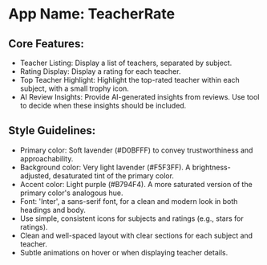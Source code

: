 # **App Name**: TeacherRate

## Core Features:

- Teacher Listing: Display a list of teachers, separated by subject.
- Rating Display: Display a rating for each teacher.
- Top Teacher Highlight: Highlight the top-rated teacher within each subject, with a small trophy icon.
- AI Review Insights: Provide AI-generated insights from reviews. Use tool to decide when these insights should be included.

## Style Guidelines:

- Primary color: Soft lavender (#D0BFFF) to convey trustworthiness and approachability.
- Background color: Very light lavender (#F5F3FF). A brightness-adjusted, desaturated tint of the primary color.
- Accent color: Light purple (#B794F4). A more saturated version of the primary color's analogous hue.
- Font: 'Inter', a sans-serif font, for a clean and modern look in both headings and body.
- Use simple, consistent icons for subjects and ratings (e.g., stars for ratings).
- Clean and well-spaced layout with clear sections for each subject and teacher.
- Subtle animations on hover or when displaying teacher details.